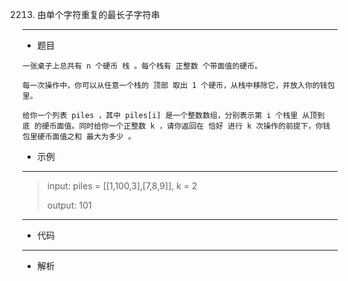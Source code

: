 2213. 由单个字符重复的最长子字符串
----------
 - 题目
>
>
    一张桌子上总共有 n 个硬币 栈 。每个栈有 正整数 个带面值的硬币。

    每一次操作中，你可以从任意一个栈的 顶部 取出 1 个硬币，从栈中移除它，并放入你的钱包里。

    给你一个列表 piles ，其中 piles[i] 是一个整数数组，分别表示第 i 个栈里 从顶到底 的硬币面值。同时给你一个正整数 k ，请你返回在 恰好 进行 k 次操作的前提下，你钱包里硬币面值之和 最大为多少 。
 - 示例
 ----------
> input: piles = [[1,100,3],[7,8,9]], k = 2
> 
> 
> output: 101
>
 ----------
 - 代码
 >
>
>
  ----------
 - 解析
 >
> 
